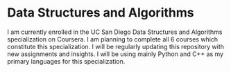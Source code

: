 # Data Structures and Algorithms

I am currently enrolled in the UC San Diego Data Structures and Algorithms specialization on Coursera. I am planning to complete all 6 courses which constitute this specialization. I will be regularly updating this repository with new assignments and insights. I will be using mainly Python and C++ as my primary languages for this specialization. 
